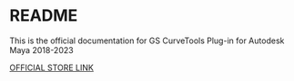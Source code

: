 # README

This is the official documentation for GS CurveTools Plug-in for Autodesk Maya 2018-2023

[OFFICIAL STORE LINK](https://sladkovsky3d.artstation.com/store "GS CurveTools and Toolbox")
